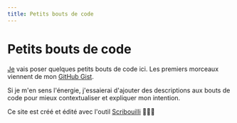 ```yaml
---
title: Petits bouts de code
---
```

# Petits bouts de code

[Je](https://ynote.hk) vais poser quelques petits bouts de code ici. Les premiers morceaux viennent de mon [GitHub Gist](https://gist.github.com/Ynote).

Si je m'en sens l'énergie, j'essaierai d'ajouter des descriptions aux bouts de code pour mieux contextualiser et expliquer mon intention.

Ce site est créé et édité avec l'outil [Scribouilli](https://scribouilli.lechappeebelle.team/) 💜💜💜